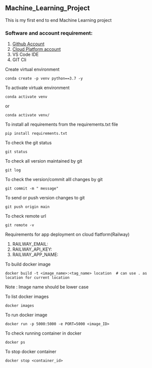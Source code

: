 ## Machine_Learning_Project
This is my first end to end Machine Learning project

### Software and account requirement:
1. [Github Account](https://github.com/RushiChalake03/Machine_Learning_Project.git)
2. [Cloud Platform account](https://github.com/RushiChalake03/Machine_Learning_Project.git)
3. VS Code IDE
4. GIT Cli

Create virtual environment
```
conda create -p venv python==3.7 -y
```

To activate virtuak environment
```
conda activate venv
```
or
```
conda activate venv/
```
To install all requirements from the requirements.txt file 
```
pip install requirements.txt
```
To check the git status
```
git status
```
To check all version maintained by git
```
git log
```
To check the version/commit alll changes by git
```
git commit -m " message"
```
To send or push version changes to git 
```
git push origin main
```

To check remote url
```
git remote -v
```

Requirements for app deployment on cloud flatform(Railway)
1. RAILWAY_EMAIL:
2. RAILWAY_API_KEY:
3. RAILWAY_APP_NAME:

To build docker image
```
docker build -t <image_name>:<tag_name> location  # can use . as location for current location
```
Note : Image name should be lower case

To list docker images
```
docker images
```
To run docker image
```
docker run -p 5000:5000 -e PORT=5000 <image_ID>
```
To check running container in docker
```
docker ps
```
To stop docker container
```
docker stop <container_id>
```
